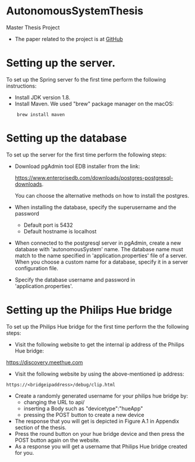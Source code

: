 # AutonomousSystemThesis
Master Thesis Project

* The paper related to the project is at [GitHub](https://github.com/latifaabdullayeva/Thesis)

# Setting up the server.
To set up the Spring server fo the first time perform the following instructions:
* Install JDK version 1.8.
* Install Maven. We used "brew" package manager on the macOS:
```
    brew install maven
```


# Setting up the database
To set up the server for the first time perform the following steps:
* Download pgAdmin tool EDB installer from the link:
    
    https://www.enterprisedb.com/downloads/postgres-postgresql-downloads.
    
    You can choose the alternative methods on how to install the postgres.
* When installing the database, specify the superusername and the password
    * Default port is 5432
    * Default hostname is localhost
* When connected to the postgresql server in pgAdmin, create a new database with 'autonomousSystem' name.
    The database name must match to the name specified in 'application.properties' file of a server.
    When you choose a custom name for a database, specify it in a server configuration file.
* Specify the database username and password in 'application.properties'.

# Setting up the Philips Hue bridge
To set up the Philips Hue bridge for the first time perform the the following steps:
* Visit the following website to get the internal ip address of the Philips Hue bridge:

https://discovery.meethue.com

* Visit the following website by using the above-mentioned ip address: 
```
https://<bridgeipaddress>/debug/clip.html
``` 
* Create a randomly generated username for your philips hue bridge by:
    * changing the URL to api/
    * inserting a Body such as "devicetype":"hueApp" 
    * pressing the POST button to create a new device
* The response that you will get is depicted in Figure A.1 in Appendix section of the thesis.
* Press the round button on your hue bridge device and then press the POST
button again on the website.
* As a response you will get a username that Philips Hue bridge created for you.
